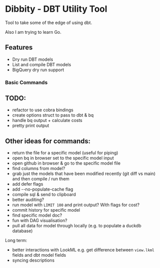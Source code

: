 # Dibbity - DBT Utility Tool

Tool to take some of the edge of using dbt.

Also I am trying to learn Go.


## Features

- Dry run DBT models
- List and compile DBT models
- BigQuery dry run support

### Basic Commands


## TODO:
- refactor to use cobra bindings
- create options struct to pass to dbt & bq
- handle bq output + calculate costs
- pretty print output

## Other ideas for commands:
- return the file for a specific model (useful for piping)
- open bq in browser set to the specific model input
- open github in browser & go to the specific model file
- find columns from model?
- grab just the models that have been modified recently (git diff vs main) and then compile / run them
- add defer flags
- add --no-populate-cache flag
- compile sql & send to clipboard 
- better auditing?
- run model with `LIMIT 100` and print output? With flags for cost?
- commit history for specific model
- find specific model doc?
- fun with DAG visualisation?
- pull all data for model through locally (e.g. to populate a duckdb database)

Long term:
- better interactions with LookML e.g. get difference between `view.lkml` fields and dbt model fields
- syncing descriptions